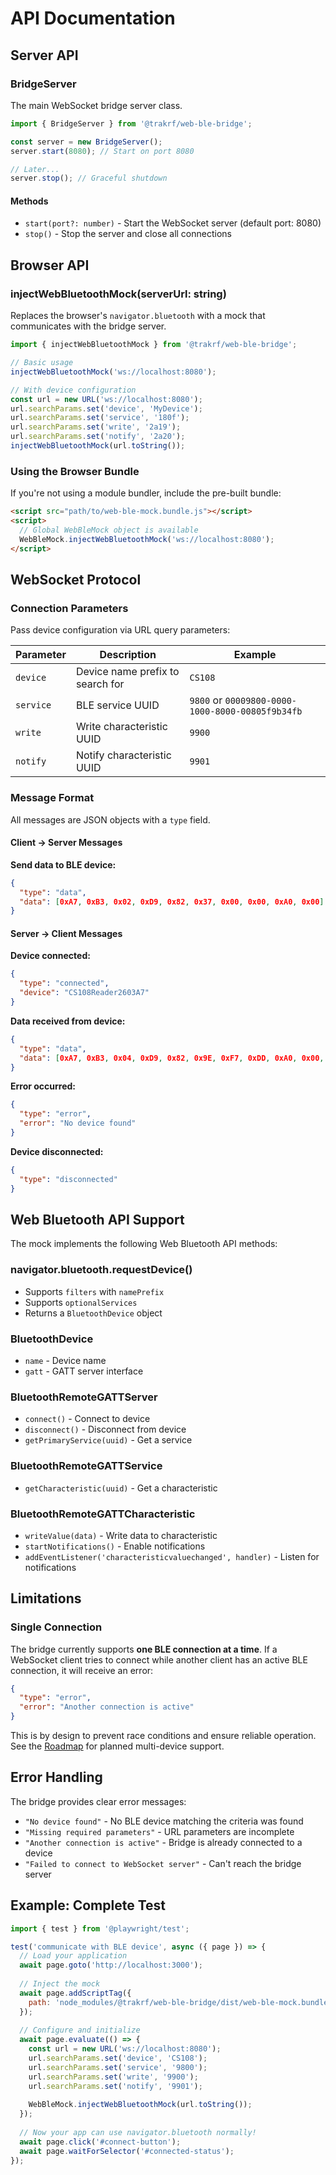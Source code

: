 # API Documentation

## Server API

### BridgeServer

The main WebSocket bridge server class.

```javascript
import { BridgeServer } from '@trakrf/web-ble-bridge';

const server = new BridgeServer();
server.start(8080); // Start on port 8080

// Later...
server.stop(); // Graceful shutdown
```

#### Methods

- `start(port?: number)` - Start the WebSocket server (default port: 8080)
- `stop()` - Stop the server and close all connections

## Browser API

### injectWebBluetoothMock(serverUrl: string)

Replaces the browser's `navigator.bluetooth` with a mock that communicates with the bridge server.

```javascript
import { injectWebBluetoothMock } from '@trakrf/web-ble-bridge';

// Basic usage
injectWebBluetoothMock('ws://localhost:8080');

// With device configuration
const url = new URL('ws://localhost:8080');
url.searchParams.set('device', 'MyDevice');
url.searchParams.set('service', '180f');
url.searchParams.set('write', '2a19');
url.searchParams.set('notify', '2a20');
injectWebBluetoothMock(url.toString());
```

### Using the Browser Bundle

If you're not using a module bundler, include the pre-built bundle:

```html
<script src="path/to/web-ble-mock.bundle.js"></script>
<script>
  // Global WebBleMock object is available
  WebBleMock.injectWebBluetoothMock('ws://localhost:8080');
</script>
```

## WebSocket Protocol

### Connection Parameters

Pass device configuration via URL query parameters:

| Parameter | Description | Example |
|-----------|-------------|---------|
| `device` | Device name prefix to search for | `CS108` |
| `service` | BLE service UUID | `9800` or `00009800-0000-1000-8000-00805f9b34fb` |
| `write` | Write characteristic UUID | `9900` |
| `notify` | Notify characteristic UUID | `9901` |

### Message Format

All messages are JSON objects with a `type` field.

#### Client → Server Messages

**Send data to BLE device:**
```json
{
  "type": "data",
  "data": [0xA7, 0xB3, 0x02, 0xD9, 0x82, 0x37, 0x00, 0x00, 0xA0, 0x00]
}
```

#### Server → Client Messages

**Device connected:**
```json
{
  "type": "connected",
  "device": "CS108Reader2603A7"
}
```

**Data received from device:**
```json
{
  "type": "data",
  "data": [0xA7, 0xB3, 0x04, 0xD9, 0x82, 0x9E, 0xF7, 0xDD, 0xA0, 0x00, 0x0F, 0xF0]
}
```

**Error occurred:**
```json
{
  "type": "error",
  "error": "No device found"
}
```

**Device disconnected:**
```json
{
  "type": "disconnected"
}
```

## Web Bluetooth API Support

The mock implements the following Web Bluetooth API methods:

### navigator.bluetooth.requestDevice()
- Supports `filters` with `namePrefix`
- Supports `optionalServices`
- Returns a `BluetoothDevice` object

### BluetoothDevice
- `name` - Device name
- `gatt` - GATT server interface

### BluetoothRemoteGATTServer
- `connect()` - Connect to device
- `disconnect()` - Disconnect from device
- `getPrimaryService(uuid)` - Get a service

### BluetoothRemoteGATTService
- `getCharacteristic(uuid)` - Get a characteristic

### BluetoothRemoteGATTCharacteristic
- `writeValue(data)` - Write data to characteristic
- `startNotifications()` - Enable notifications
- `addEventListener('characteristicvaluechanged', handler)` - Listen for notifications

## Limitations

### Single Connection
The bridge currently supports **one BLE connection at a time**. If a WebSocket client tries to connect while another client has an active BLE connection, it will receive an error:

```json
{
  "type": "error",
  "error": "Another connection is active"
}
```

This is by design to prevent race conditions and ensure reliable operation. See the [Roadmap](../README.md#roadmap) for planned multi-device support.

## Error Handling

The bridge provides clear error messages:

- `"No device found"` - No BLE device matching the criteria was found
- `"Missing required parameters"` - URL parameters are incomplete
- `"Another connection is active"` - Bridge is already connected to a device
- `"Failed to connect to WebSocket server"` - Can't reach the bridge server

## Example: Complete Test

```javascript
import { test } from '@playwright/test';

test('communicate with BLE device', async ({ page }) => {
  // Load your application
  await page.goto('http://localhost:3000');
  
  // Inject the mock
  await page.addScriptTag({ 
    path: 'node_modules/@trakrf/web-ble-bridge/dist/web-ble-mock.bundle.js' 
  });
  
  // Configure and initialize
  await page.evaluate(() => {
    const url = new URL('ws://localhost:8080');
    url.searchParams.set('device', 'CS108');
    url.searchParams.set('service', '9800');
    url.searchParams.set('write', '9900');
    url.searchParams.set('notify', '9901');
    
    WebBleMock.injectWebBluetoothMock(url.toString());
  });
  
  // Now your app can use navigator.bluetooth normally!
  await page.click('#connect-button');
  await page.waitForSelector('#connected-status');
});
```